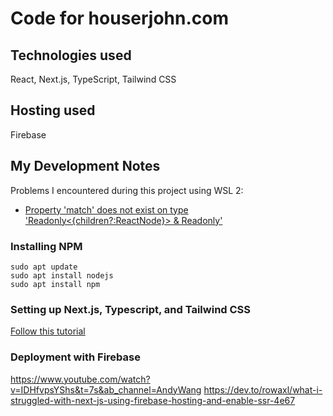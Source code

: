 # Code for houserjohn.com

## Technologies used
React, Next.js, TypeScript, Tailwind CSS

## Hosting used
Firebase

## My Development Notes 
Problems I encountered during this project using WSL 2:
* [Property 'match' does not exist on type 'Readonly<{children?:ReactNode}> & Readonly<MyProps>'](https://stackoverflow.com/questions/50117006/reactjs-ts-property-match-does-not-exist-on-type-readonlychildrenreactno)

### Installing NPM


```
sudo apt update
sudo apt install nodejs
sudo apt install npm
```

### Setting up Next.js, Typescript, and Tailwind CSS
[Follow this tutorial](https://www.pullrequest.com/blog/how-to-create-a-nextjs-typescript-tailwindcss-project/)

### Deployment with Firebase 
https://www.youtube.com/watch?v=IDHfvpsYShs&t=7s&ab_channel=AndyWang
https://dev.to/rowaxl/what-i-struggled-with-next-js-using-firebase-hosting-and-enable-ssr-4e67